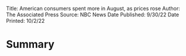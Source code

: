 Title: American consumers spent more in August, as prices rose
Author: The Associated Press
Source: NBC News
Date Published: 9/30/22
Date Printed: 10/2/22

# Summary
